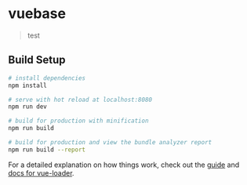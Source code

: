 # vuebase

> test

## Build Setup

```bash
# install dependencies
npm install

# serve with hot reload at localhost:8080
npm run dev

# build for production with minification
npm run build

# build for production and view the bundle analyzer report
npm run build --report
```

For a detailed explanation on how things work, check out the [guide](http://vuejs-templates.github.io/webpack/) and [docs for vue-loader](http://vuejs.github.io/vue-loader).

<template>：
      组件只能有一个根点
<script>：
<style>:
        scoped样式只在当前组件内生效
子父级组件交互通信
         父->子： props
         子->父：emit Event
         数据传递限制

基本指令：
v-html：渲染文本
v-text:渲染文本
v-bind:绑定

vue 是什么

简介型的 javascript 框架 个人开发 (刘雨溪)

     特点：mvvm       m=mvc   module 模型   v=view 视图    c=controller  控制器
          mvvm       m=mvc   module 模型   v=view 视图     vm (视图与数据之间的传递)
          vue1 双向数据绑定   vue2 单向数据流
           单页面应用

v-model 数据绑定
data 返回对象用 return
v-for 循环 格式 v-for="字段名 in(of) 数组 json"
v-show 显示 隐藏 传递的值为布尔值 true false 默认为 false
v-if 显示与隐藏 和 v-show 对比的区别 就是是否删除 dom 节点 默认值为 false
v-else-if 必须和 v-if 连用
v-else 必须和 v-if 连用 不能单独使用 否则报错 模板编译错误
v-bind 动态绑定 作用： 及时对页面的数据进行更改 ':'代替
v-on 绑定事件 函数必须写在 methods 里面
@click 快捷方法
v-text 解析文本
v-html 解析 html 标签
v-bind:class 三种绑定方法 1、对象型 '{red:isred}' 2、三目型 'isred?"red":"blue"' 3、数组型 '[{red:"isred"},{blue:"isblue"}]'
v-once 进入页面时 只渲染一次 不在进行渲染
v-cloak 防止闪烁
v-pre 把标签内部的元素原位输出

条件渲染：
v-if
v-else
v-else-if
v-show

列表渲染：
v-for:
<div class="list">
<ul>
<li v-for="name in names">{{name }}</li>
</ul>

   </div>
    names:['iwen','wen','en'],
     <ul>
      <li v-for="item in user">
      <span>{{item.name}}</span>
      <span>{{item.age}}</span>
      </li>
      </ul>
user:[
        {
          name:guolu,
          age:20
        },
        {
          name:xioahei,
          age:20
        },
      ]

事件监听：
v-on：可以用@代替
methods:{

}
修饰符：
.stop
.prevent
.capture
.self
.once

数组更新检测：
变异方法：引起视图更新
替换数组：不引起视图更新

显示过滤/排序结果：filter

计算属性与观察者：computed:{}
表单输入绑定：
v-model 双向数据绑定（可读可写）
watch:{}监听数据的绑定
修饰符：
.lazy 失去焦点之后才响应
.trim


插槽slot
//keep-alive 缓存，不更新页面